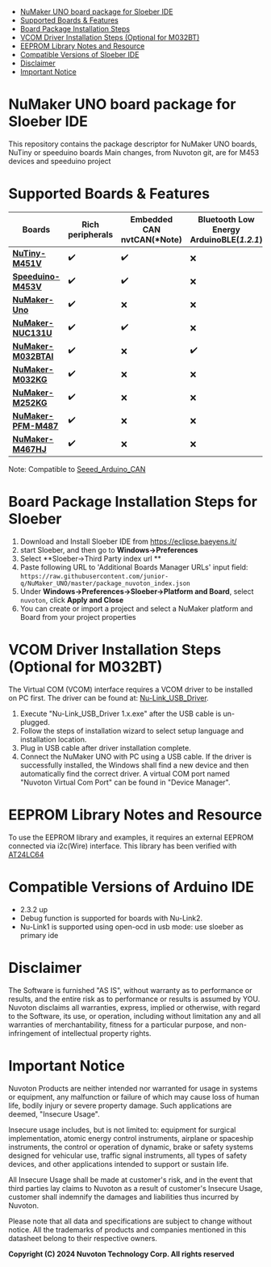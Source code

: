 - [NuMaker UNO board package for Sloeber IDE](#numaker-uno-board-package-for-arduino-ide)
- [Supported Boards & Features](#supported-boards--features)
- [Board Package Installation Steps](#board-package-installation-steps)
- [VCOM Driver Installation Steps (Optional for M032BT)](#vcom-driver-installation-steps-optional-for-m032bt)
- [EEPROM Library Notes and Resource](#eeprom-library-notes-and-resource)
- [Compatible Versions of Sloeber IDE](#compatible-versions-of-arduino-ide)
- [Disclaimer](#disclaimer)
- [Important Notice](#important-notice)

# NuMaker UNO board package for Sloeber IDE
This repository contains the package descriptor for NuMaker UNO boards, NuTiny or speeduino boards
Main changes, from Nuvoton git, are for M453 devices and speeduino project


# Supported Boards & Features

| Boards | Rich peripherals |Embedded CAN<br>nvtCAN(*Note) |Bluetooth Low Energy<br>ArduinoBLE(***1.2.1***) |
| ----------------- | ------------------ | -- | -- |
| **[NuTiny-M451V](https://www.techdesign.com/market/nuvoton/product-detail/ntc000102/nutiny-m451v)**   | ✔️ | ✔️ | ❌ |
| **[Speeduino-M453V](https://direct.nuvoton.com/en/numaker-nuc131u)**                                  | ✔️ | ✔️ | ❌ |
| **[NuMaker-Uno](https://direct.nuvoton.com/en/numaker-uno)**                                          | ✔️ | ❌ | ❌ |
| **[NuMaker-NUC131U](https://direct.nuvoton.com/en/numaker-nuc131u)**                                  | ✔️ | ✔️ | ❌ |
| **[NuMaker-M032BTAI](https://direct.nuvoton.com/en/numaker-m032btai)**                                | ✔️ | ❌ | ✔️ |
| **[NuMaker-M032KG](https://direct.nuvoton.com/en/numaker-m032kg)**                                    | ✔️ | ❌ | ️❌ |
| **[NuMaker-M252KG](https://direct.nuvoton.com/en/numaker-m252kg)**                                    | ✔️ | ❌ | ❌ |
| **[NuMaker-PFM-M487](https://direct.nuvoton.com/en/numaker-pfm-m487)**                                | ✔️ | ❌ | ❌ |
| **[NuMaker-M467HJ](https://direct.nuvoton.com/en/numaker-m467hj)**                                    | ✔️ | ❌ | ❌ |

Note: Compatible to [Seeed_Arduino_CAN](https://github.com/Seeed-Studio/Seeed_Arduino_CAN)

# Board Package Installation Steps for Sloeber
1. Download and Install Sloeber IDE from https://eclipse.baeyens.it/
2. start Sloeber, and then go to **Windows->Preferences**
3. Select **Sloeber->Third Party index url **
4. Paste following URL to 'Additional Boards Manager URLs' input field: 
`https://raw.githubusercontent.com/junior-q/NuMaker_UNO/master/package_nuvoton_index.json`
5. Under **Windows->Preferences->Sloeber->Platform and Board**, select `nuvoton`, click **Apply and Close**
6. You can create or import a project and select a NuMaker platform and Board from your project properties


# VCOM Driver Installation Steps (Optional for M032BT)
The Virtual COM (VCOM) interface requires a VCOM driver to be installed on PC first. 
The driver can be found at: [Nu-Link_USB_Driver](https://www.nuvoton.com/resource-download.jsp?tp_GUID=SW1120201207161057&currentFolder=/products/microcontrollers/arm-cortex-m4-mcus/m467-ethernet-crypto-series/).

1. Execute "Nu-Link_USB_Driver 1.x.exe" after the USB cable is un-plugged.
2. Follow the steps of installation wizard to select setup language and installation location.
3. Plug in USB cable after driver installation complete.
4. Connect the NuMaker UNO with PC using a USB cable. If the driver is successfully installed, the Windows shall find a new device and then automatically find the correct driver. A virtual COM port named "Nuvoton Virtual Com Port" can be found in "Device Manager".

# EEPROM Library Notes and Resource
To use the EEPROM library and examples, it requires an external EEPROM connected via i2c(Wire) interface. This library has been verified with [AT24LC64](https://www.microchip.com/en-us/product/24lc64)

# Compatible Versions of Arduino IDE
* 2.3.2 up
* Debug function is supported for boards with Nu-Link2. 
* Nu-Link1 is supported using open-ocd in usb mode: use sloeber as primary ide


# Disclaimer
The Software is furnished "AS IS", without warranty as to performance or results, and
the entire risk as to performance or results is assumed by YOU. Nuvoton disclaims all
warranties, express, implied or otherwise, with regard to the Software, its use, or
operation, including without limitation any and all warranties of merchantability, fitness
for a particular purpose, and non-infringement of intellectual property rights.

# Important Notice
Nuvoton Products are neither intended nor warranted for usage in systems or equipment,
any malfunction or failure of which may cause loss of human life, bodily injury or severe
property damage. Such applications are deemed, "Insecure Usage".

Insecure usage includes, but is not limited to: equipment for surgical implementation,
atomic energy control instruments, airplane or spaceship instruments, the control or
operation of dynamic, brake or safety systems designed for vehicular use, traffic signal
instruments, all types of safety devices, and other applications intended to support or
sustain life.

All Insecure Usage shall be made at customer's risk, and in the event that third parties
lay claims to Nuvoton as a result of customer's Insecure Usage, customer shall indemnify
the damages and liabilities thus incurred by Nuvoton.

Please note that all data and specifications are subject to change without notice. All the
trademarks of products and companies mentioned in this datasheet belong to their respective
owners.


**Copyright (C) 2024 Nuvoton Technology Corp. All rights reserved**
